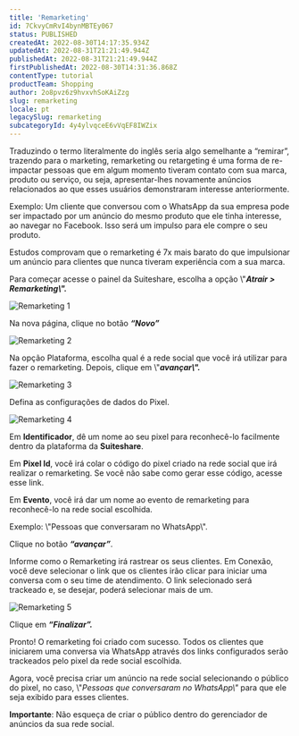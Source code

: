 ```yaml
---
title: 'Remarketing'
id: 7CkvyCmRvI4bynMBTEy067
status: PUBLISHED
createdAt: 2022-08-30T14:17:35.934Z
updatedAt: 2022-08-31T21:21:49.944Z
publishedAt: 2022-08-31T21:21:49.944Z
firstPublishedAt: 2022-08-30T14:31:36.868Z
contentType: tutorial
productTeam: Shopping
author: 2o8pvz6z9hvxvhSoKAiZzg
slug: remarketing
locale: pt
legacySlug: remarketing
subcategoryId: 4y4ylvqceE6vVqEF8IWZix
---
```


Traduzindo o termo literalmente do inglês seria algo semelhante a “remirar”, trazendo para o marketing, remarketing ou retargeting é uma forma de re-impactar pessoas que em algum momento tiveram contato com sua marca, produto ou serviço, ou seja, apresentar-lhes novamente anúncios relacionados ao que esses usuários demonstraram interesse anteriormente.

Exemplo: Um cliente que conversou com o WhatsApp da sua empresa pode ser impactado por um anúncio do mesmo produto que ele tinha interesse, ao navegar no Facebook. Isso será um impulso para ele compre o seu produto.

Estudos comprovam que o remarketing é 7x mais barato do que impulsionar um anúncio para clientes que nunca tiveram experiência com a sua marca.

Para começar acesse o painel da Suiteshare, escolha a opção \\"_**Atrair > Remarketing\\".**_

![Remarketing 1](https://images.ctfassets.net/alneenqid6w5/66Ky5eCdV4c52T5Dt9dLos/e73774f335c569358e12c9d3c0e86fee/Screenshot_2022-08-30_at_11-24-18_Remarketing.png)

Na nova página, clique no botão _**“Novo”**_

![Remarketing 2](https://images.ctfassets.net/alneenqid6w5/2ajyBDBc5UaqXlbcjJ4uv5/432c832d0c7a4db385aaa561aca2a6a2/Screenshot_2022-08-30_at_11-24-23_Remarketing.png)

Na opção Plataforma, escolha qual é a rede social que você irá utilizar para fazer o remarketing. Depois, clique em \\"_**avançar\\".**_

![Remarketing 3](https://images.ctfassets.net/alneenqid6w5/7irDLNWoiNDJXCETGRhrtv/6a6b5f717c6493d1cd857375927a6b2b/Screenshot_2022-08-30_at_11-24-27_Remarketing.png)

Defina as configurações de dados do Pixel.

![Remarketing 4](https://images.ctfassets.net/alneenqid6w5/4MCC8CYfYtyxcImTAngxiX/78549c164908fb3c706cf745d845f99b/Screenshot_2022-08-30_at_11-24-32_Remarketing.png)

Em **Identificador**, dê um nome ao seu pixel para reconhecê-lo facilmente dentro da plataforma da **Suiteshare**.

Em **Pixel Id**, você irá colar o código do pixel criado na rede social que irá realizar o remarketing. Se você não sabe como gerar esse código, acesse esse link.

Em **Evento**, você irá dar um nome ao evento de remarketing para reconhecê-lo na rede social escolhida.

Exemplo: \\"Pessoas que conversaram no WhatsApp\\".

Clique no botão _**“avançar”**_.

Informe como o Remarketing irá rastrear os seus clientes. Em Conexão, você deve selecionar o link que os clientes irão clicar para iniciar uma conversa com o seu time de atendimento. O link selecionado será trackeado e, se desejar, poderá selecionar mais de um.

![Remarketing 5](https://images.ctfassets.net/alneenqid6w5/23NHac0nN3Nz8yzktILGn2/52e1a5e94731325df8624c8b44263b90/Screenshot_2022-08-30_at_11-24-37_Remarketing.png)

Clique em _**“Finalizar”.**_

Pronto! O remarketing foi criado com sucesso. Todos os clientes que iniciarem uma conversa via WhatsApp através dos links configurados serão trackeados pelo pixel da rede social escolhida.

Agora, você precisa criar um anúncio na rede social selecionando o público do pixel, no caso, \\"_Pessoas que conversaram no WhatsApp\\"_ para que ele seja exibido para esses clientes.

**Importante**: Não esqueça de criar o público dentro do gerenciador de anúncios da sua rede social.

